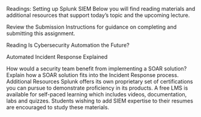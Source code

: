 Readings: Setting up Splunk SIEM
Below you will find reading materials and additional resources that support today’s topic and the upcoming lecture.

Review the Submission Instructions for guidance on completing and submitting this assignment.

Reading
Is Cybersecurity Automation the Future?

Automated Incident Response Explained

How would a security team benefit from implementing a SOAR solution?
Explain how a SOAR solution fits into the Incident Response process.
Additional Resources
Splunk offers its own proprietary set of certifications you can pursue to demonstrate proficiency in its products. A free LMS is available for self-paced learning which includes videos, documentation, labs and quizzes. Students wishing to add SIEM expertise to their resumes are encouraged to study these materials.